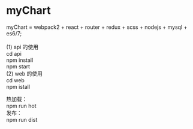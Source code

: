 # myChart
myChart = webpack2 + react + router + redux + scss + nodejs + mysql + es6/7; 
<br/>
<br/>
(1) api 的使用<br/>
  cd api<br/>
  npm install<br/>
  npm start<br/>
(2) web 的使用<br/>
  cd web<br/>
  npm istall<br/>
  
  热加载：<br/>
  npm run hot <br/>
  发布：<br/>
  npm run dist<br/>
